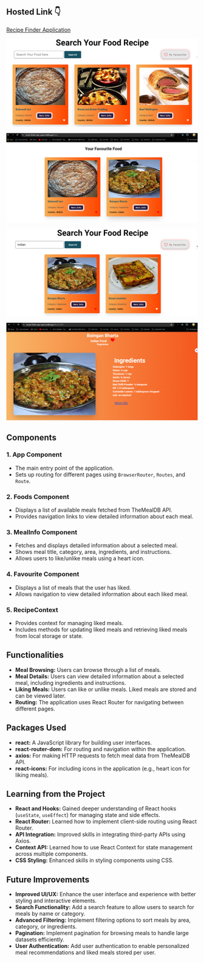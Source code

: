 ## Hosted Link 👇

[Recipe Finder Application](https://recipe-finder-app-ugam.netlify.app/ "Recipe Finder")

![1720590762630](image/README/1720590762630.png)

![1720590860957](image/README/1720590860957.png)

![1720590976457](image/README/1720590976457.png)

![1720591052319](image/README/1720591052319.png)

## Components

### 1. **App Component**

- The main entry point of the application.
- Sets up routing for different pages using `BrowserRouter`, `Routes`, and `Route`.

### 2. **Foods Component**

- Displays a list of available meals fetched from TheMealDB API.
- Provides navigation links to view detailed information about each meal.

### 3. **MealInfo Component**

- Fetches and displays detailed information about a selected meal.
- Shows meal title, category, area, ingredients, and instructions.
- Allows users to like/unlike meals using a heart icon.

### 4. **Favourite Component**

- Displays a list of meals that the user has liked.
- Allows navigation to view detailed information about each liked meal.

### 5. **RecipeContext**

- Provides context for managing liked meals.
- Includes methods for updating liked meals and retrieving liked meals from local storage or state.

## Functionalities

- **Meal Browsing:** Users can browse through a list of meals.
- **Meal Details:** Users can view detailed information about a selected meal, including ingredients and instructions.
- **Liking Meals:** Users can like or unlike meals. Liked meals are stored and can be viewed later.
- **Routing:** The application uses React Router for navigating between different pages.

## Packages Used

- **react:** A JavaScript library for building user interfaces.
- **react-router-dom:** For routing and navigation within the application.
- **axios:** For making HTTP requests to fetch meal data from TheMealDB API.
- **react-icons:** For including icons in the application (e.g., heart icon for liking meals).

## Learning from the Project

- **React and Hooks:** Gained deeper understanding of React hooks (`useState`, `useEffect`) for managing state and side effects.
- **React Router:** Learned how to implement client-side routing using React Router.
- **API Integration:** Improved skills in integrating third-party APIs using Axios.
- **Context API:** Learned how to use React Context for state management across multiple components.
- **CSS Styling:** Enhanced skills in styling components using CSS.

## Future Improvements

- **Improved UI/UX:** Enhance the user interface and experience with better styling and interactive elements.
- **Search Functionality:** Add a search feature to allow users to search for meals by name or category.
- **Advanced Filtering:** Implement filtering options to sort meals by area, category, or ingredients.
- **Pagination:** Implement pagination for browsing meals to handle large datasets efficiently.
- **User Authentication:** Add user authentication to enable personalized meal recommendations and liked meals stored per user.
